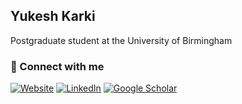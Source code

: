## Yukesh Karki

Postgraduate student at the University of Birmingham

<!-- 🌐 [yukeshkarki.com.np](https://yukeshkarki.com.np/) -->

### 🔗 Connect with me

[![Website](https://img.shields.io/badge/Website-000000?logo=About.me&logoColor=white)](https://yukeshkarki.com.np)
[![LinkedIn](https://img.shields.io/badge/-LinkedIn-blue?logo=linkedin&logoColor=white)](https://www.linkedin.com/in/yukesh-karki-2b05bb1a4/)
[![Google Scholar](https://img.shields.io/badge/Google%20Scholar-4285F4?logo=googlescholar&logoColor=white)](https://scholar.google.com/citations?user=P8cTXUwAAAAJ&hl=en&authuser=1)


<!--
[![YouTube](https://img.shields.io/badge/-YouTube-red?logo=youtube&logoColor=white)](https://youtube.com/yourchannel)
[![Twitter](https://img.shields.io/badge/-Twitter-blue?logo=twitter&logoColor=white)](https://twitter.com/yourhandle)
[![Mastodon](https://img.shields.io/badge/-Fosstodon-purple?logo=mastodon&logoColor=white)](https://fosstodon.org/@yourhandle)
[![Bluesky](https://img.shields.io/badge/-Bluesky-blue?logo=bluesky&logoColor=white)](https://bsky.app/profile/yourhandle)

---
